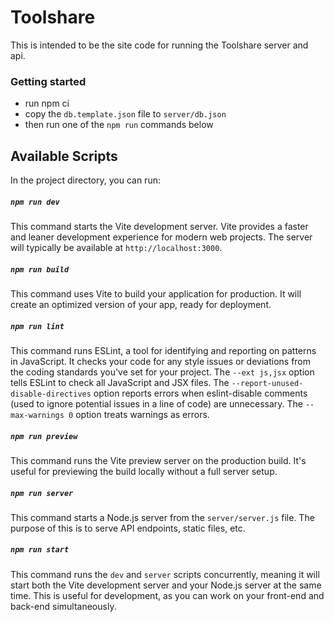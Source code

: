 # Toolshare
This is intended to be the site code for running the Toolshare server and api.

### Getting started

- run npm ci
- copy the `db.template.json` file to `server/db.json`
- then run one of the `npm run` commands below


## Available Scripts

In the project directory, you can run:

##### `npm run dev`

This command starts the Vite development server. Vite provides a faster and leaner development experience for modern web projects. The server will typically be available at `http://localhost:3000`.

##### `npm run build`

This command uses Vite to build your application for production. It will create an optimized version of your app, ready for deployment.

##### `npm run lint`

This command runs ESLint, a tool for identifying and reporting on patterns in JavaScript. It checks your code for any style issues or deviations from the coding standards you've set for your project. The `--ext js,jsx` option tells ESLint to check all JavaScript and JSX files. The `--report-unused-disable-directives` option reports errors when eslint-disable comments (used to ignore potential issues in a line of code) are unnecessary. The `--max-warnings 0` option treats warnings as errors.

##### `npm run preview`

This command runs the Vite preview server on the production build. It's useful for previewing the build locally without a full server setup.

##### `npm run server`

This command starts a Node.js server from the `server/server.js` file. The purpose of this is to serve API endpoints, static files, etc.

##### `npm run start`

This command runs the `dev` and `server` scripts concurrently, meaning it will start both the Vite development server and your Node.js server at the same time. This is useful for development, as you can work on your front-end and back-end simultaneously.

